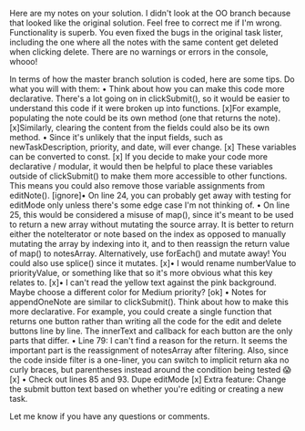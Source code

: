 Here are my notes on your solution. I didn't look at the OO branch because that looked like the original solution. Feel free to correct me if I'm wrong.
Functionality is superb. You even fixed the bugs in the original task lister, including the one where all the notes with the same content get deleted when clicking delete. There are no warnings or errors in the console, whooo!


In terms of how the master branch solution is coded, here are some tips. Do what you will with them:
	•	Think about how you can make this code more declarative. There's a lot going on in clickSubmit(), so it would be easier to understand this code if it were broken up into functions. 
  [x]For example, populating the note could be its own method (one that returns the note). 
  [x]Similarly, clearing the content from the fields could also be its own method.
	•	Since it's unlikely that the input fields, such as newTaskDescription, priority, and date, will ever change.
	[x] These variables can be converted to const. 
  [x] If you decide to make your code more declarative / modular, it would then be helpful to place these variables outside of clickSubmit() to make them more accessible to other functions. This means you could also remove those variable assignments from editNote().
	[ignore]•	On line 24, you can probably get away with testing for editMode only unless there's some edge case I'm not thinking of.
	•	On line 25, this would be considered a misuse of map(), since it's meant to be used to return a new array without mutating the source array. It is better to return either the noteIterator or note based on the index as opposed to manually mutating the array by indexing into it, and to then reassign the return value of map() to notesArray. Alternatively, use forEach() and mutate away! You could also use splice() since it mutates.
	[x]•	I would rename numberValue to priorityValue, or something like that so it's more obvious what this key relates to.
	[x]•	I can't read the yellow text against the pink background. Maybe choose a different color for Medium priority?
	[ok] •	Notes for appendOneNote are similar to clickSubmit(). Think about how to make this more declarative. For example, you could create a single function that returns one button rather than writing all the code for the edit and delete buttons line by line. The innerText and callback for each button are the only parts that differ.
	•	Line 79: I can't find a reason for the return. It seems the important part is the reassignment of notesArray after filtering. Also, since the code inside filter is a one-liner, you can switch to implicit return aka no curly braces, but parentheses instead around the condition being tested :scream:
[x]	•	Check out lines 85 and 93. Dupe editMode
[x] Extra feature: Change the submit button text based on whether you're editing or creating a new task.


Let me know if you have any questions or comments.